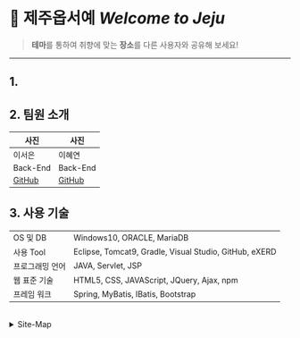 # 🌊 제주옵서예 *Welcome to Jeju*

> **테마**를 통하여 취향에 맞는 **장소**를 다른 사용자와 공유해 보세요!
<hr>

## 1.

## 2. 팀원 소개

|사진|사진|
|---|---|
|이서은|이혜연|
|Back-End|Back-End|
|[GitHub](https://github.com/leeseoeun)|[GitHub](https://github.com/lee-hyeyeon)|

## 3. 사용 기술

|||
|---|---|
|OS 및 DB|Windows10, ORACLE, MariaDB|
|사용 Tool|Eclipse, Tomcat9, Gradle, Visual Studio, GitHub, eXERD|
|프로그래밍 언어|JAVA, Servlet, JSP|
|웹 표준 기술|HTML5, CSS, JAVAScript, JQuery, Ajax, npm|
|프레임 워크|Spring, MyBatis, IBatis, Bootstrap|
<br/>

<details>
<summary>Site-Map</summary>
<img src=https://raw.githubusercontent.com/lee-hyeyeon/Welcome-to-Jeju/main/app-server/docs/wtj-sitemap/sitemap.jpg?token=AUUUBBWV3GLD3KHHXU7MKO3BWGVYE>
</details>
